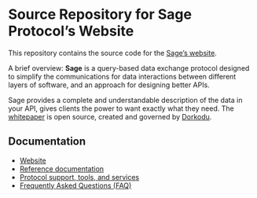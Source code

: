 # Source Repository for Sage Protocol’s Website

This repository contains the source code for the [Sage’s website](https://libre.dorkodu.com).

A brief overview: **Sage** is a query-based data exchange protocol designed to simplify the communications for data interactions between different layers of software, and an approach for designing better APIs. 

Sage provides a complete and understandable description of the data in your API, gives clients the power to want exactly what they need. The [whitepaper](https://libre.dorkodu.com/sage/paper) is open source, created and governed by [Dorkodu](https://dorkodu.com). 

## Documentation
- [Website](https://libre.dorkodu.com/sage)
- [Reference documentation](https://libre.dorkodu.com/sage/walkthrough)
- [Protocol support, tools, and services](https://libre.dorkodu.com/sage/code)
- [Frequently Asked Questions (FAQ)](https://libre.dorkodu.com/sage/faq)
